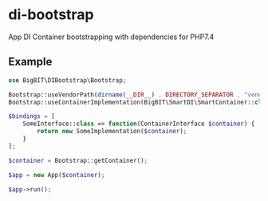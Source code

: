# di-bootstrap
App DI Container bootstrapping with dependencies for PHP7.4

## Example
```php
use BigBIT\DIBootstrap\Bootstrap;

Bootstrap::useVendorPath(dirname(__DIR__) . DIRECTORY_SEPARATOR . "vendor");
Bootstrap::useContainerImplementation(BigBIT\SmartDI\SmartContainer::class);

$bindings = [
    SomeInterface::class => function(ContainerInterface $container) {
        return new SomeImplementation($container); 
    }
];

$container = Bootstrap::getContainer();

$app = new App($container);

$app->run();
```
